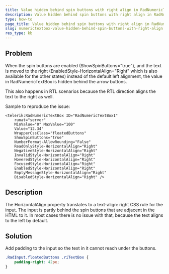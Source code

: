 ```yaml
---
title: Value hidden behind spin buttons with right align in RadNumericTextBox
description: Value hidden behind spin buttons with right align in RadNumericTextBox. Check it now!
type: how-to
page_title: Value hidden behind spin buttons with right align in RadNumericTextBox
slug: numerictextbox-value-hidden-behind-spin-buttons-with-right-align
res_type: kb
---
```


## Problem

When the spin buttons are enabled (ShowSpinButtons="true"), and the text is moved to the right (EnabledStyle-HorizontalAlign="Right" which is also available for the other states) instead of the default left alignment, the value in RadNumericTextBox is hidden behind the arrow buttons.

This also happens in RTL scenarios because the RTL direction aligns the text to the right as well.

Sample to reproduce the issue:

````ASPX
<telerik:RadNumericTextBox ID="RadNumericTextBox1"
    runat="server"
    MinValue="0" MaxValue="100"
    Value="12.34"
    WrapperCssClass="floatedButtons"
    ShowSpinButtons="true"
    NumberFormat-AllowRounding="False"
    ReadOnlyStyle-HorizontalAlign="Right"
    NegativeStyle-HorizontalAlign="Right"
    InvalidStyle-HorizontalAlign="Right"
    HoveredStyle-HorizontalAlign="Right"
    FocusedStyle-HorizontalAlign="Right"
    EnabledStyle-HorizontalAlign="Right"
    EmptyMessageStyle-HorizontalAlign="Right"
    DisabledStyle-HorizontalAlign="Right" />
````

## Description

The HorizontalAlign property translates to a text-align: right CSS rule for the input. The input is partly behind the spin buttons that are adjacent in the HTML to it. In most cases there is no issue with that, because the text aligns to the left by default.

## Solution

Add padding to the input so the text in it cannot reach under the buttons.

````CSS
.RadInput.floatedButtons .riTextBox {
    padding-right: 42px;
}
````


